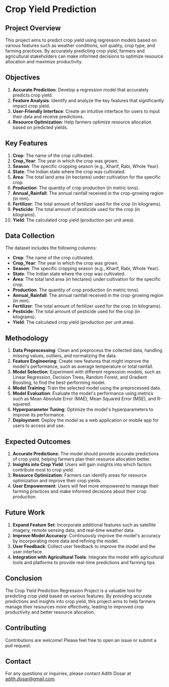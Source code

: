 # Crop Yield Prediction

## Project Overview
This project aims to predict crop yield using regression models based on various features such as weather conditions, soil quality, crop type, and farming practices. By accurately predicting crop yield, farmers and agricultural stakeholders can make informed decisions to optimize resource allocation and maximize productivity.

## Objectives
1. **Accurate Prediction**: Develop a regression model that accurately predicts crop yield.
2. **Feature Analysis**: Identify and analyze the key features that significantly impact crop yield.
3. **User-Friendly Interface**: Create an intuitive interface for users to input their data and receive predictions.
4. **Resource Optimization**: Help farmers optimize resource allocation based on predicted yields.

## Key Features
1. **Crop**: The name of the crop cultivated.
2. **Crop_Year**: The year in which the crop was grown.
3. **Season**: The specific cropping season (e.g., Kharif, Rabi, Whole Year).
4. **State**: The Indian state where the crop was cultivated.
5. **Area**: The total land area (in hectares) under cultivation for the specific crop.
6. **Production**: The quantity of crop production (in metric tons).
7. **Annual_Rainfall**: The annual rainfall received in the crop-growing region (in mm).
8. **Fertilizer**: The total amount of fertilizer used for the crop (in kilograms).
9. **Pesticide**: The total amount of pesticide used for the crop (in kilograms).
10. **Yield**: The calculated crop yield (production per unit area).

## Data Collection
The dataset includes the following columns:
- **Crop**: The name of the crop cultivated.
- **Crop_Year**: The year in which the crop was grown.
- **Season**: The specific cropping season (e.g., Kharif, Rabi, Whole Year).
- **State**: The Indian state where the crop was cultivated.
- **Area**: The total land area (in hectares) under cultivation for the specific crop.
- **Production**: The quantity of crop production (in metric tons).
- **Annual_Rainfall**: The annual rainfall received in the crop-growing region (in mm).
- **Fertilizer**: The total amount of fertilizer used for the crop (in kilograms).
- **Pesticide**: The total amount of pesticide used for the crop (in kilograms).
- **Yield**: The calculated crop yield (production per unit area).

## Methodology
1. **Data Preprocessing**: Clean and preprocess the collected data, handling missing values, outliers, and normalizing the data.
2. **Feature Engineering**: Create new features that might improve the model's performance, such as average temperature or total rainfall.
3. **Model Selection**: Experiment with different regression models, such as Linear Regression, Decision Trees, Random Forest, and Gradient Boosting, to find the best-performing model.
4. **Model Training**: Train the selected model using the preprocessed data.
5. **Model Evaluation**: Evaluate the model's performance using metrics such as Mean Absolute Error (MAE), Mean Squared Error (MSE), and R-squared.
6. **Hyperparameter Tuning**: Optimize the model's hyperparameters to improve its performance.
7. **Deployment**: Deploy the model as a web application or mobile app for users to access and use.

## Expected Outcomes
1. **Accurate Predictions**: The model should provide accurate predictions of crop yield, helping farmers plan their resource allocation better.
2. **Insights into Crop Yield**: Users will gain insights into which factors contribute most to crop yield.
3. **Resource Optimization**: Farmers can identify areas for resource optimization and improve their crop yields.
4. **User Empowerment**: Users will feel more empowered to manage their farming practices and make informed decisions about their crop production.

## Future Work
1. **Expand Feature Set**: Incorporate additional features such as satellite imagery, remote sensing data, and real-time weather data.
2. **Improve Model Accuracy**: Continuously improve the model's accuracy by incorporating more data and refining the model.
3. **User Feedback**: Collect user feedback to improve the model and the user interface.
4. **Integration with Agricultural Tools**: Integrate the model with agricultural tools and platforms to provide real-time predictions and farming tips.

## Conclusion
The Crop Yield Prediction Regression Project is a valuable tool for predicting crop yield based on various features. By providing accurate predictions and insights into crop yield, this project aims to help farmers manage their resources more effectively, leading to improved crop productivity and better resource allocation.

## Contributing
Contributions are welcome! Please feel free to open an issue or submit a pull request.

## Contact
For any questions or inquiries, please contact Adith Dosar at adith.dosar@gmail.com.
